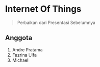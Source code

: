 # Internet Of Things
> Perbaikan dari Presentasi Sebelumnya

## Anggota

1. Andre Pratama
2. Fazrina Ulfa
3. Michael 


